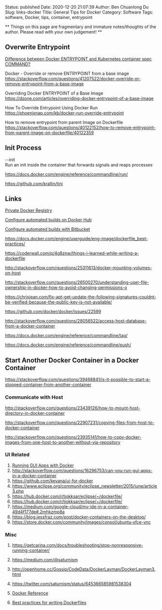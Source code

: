 Status: published
Date: 2020-12-20 21:07:39
Author: Ben Chuanlong Du
Slug: links-docker
Title: General Tips for Docker
Category: Software
Tags: software, Docker, tips, container, entrypoint

**
Things on this page are
fragmentary and immature notes/thoughts of the author.
Please read with your own judgement!
**

## Overwrite Entrypoint

[Difference between Docker ENTRYPOINT and Kubernetes container spec COMMAND?](https://stackoverflow.com/questions/44316361/difference-between-docker-entrypoint-and-kubernetes-container-spec-command)

Docker - Override or remove ENTRYPOINT from a base image
https://stackoverflow.com/questions/41207522/docker-override-or-remove-entrypoint-from-a-base-image

Overriding Docker ENTRYPOINT of a Base Image
https://dzone.com/articles/overriding-docker-entrypoint-of-a-base-image


How To Override Entrypoint Using Docker Run
https://phoenixnap.com/kb/docker-run-override-entrypoint

How to remove entrypoint from parent Image on Dockerfile
https://stackoverflow.com/questions/40122152/how-to-remove-entrypoint-from-parent-image-on-dockerfile/40122359

## Init Process

--init	
Run an init inside the container that forwards signals and reaps processes

https://docs.docker.com/engine/reference/commandline/run/

https://github.com/krallin/tini




## Links

[Private Docker Registry](https://docs.docker.com/registry/deploying/)

[Configure automated builds on Docker Hub](https://docs.docker.com/docker-hub/builds/)

[Configure automated builds with Bitbucket](https://docs.docker.com/docker-hub/bitbucket/)

https://docs.docker.com/engine/userguide/eng-image/dockerfile_best-practices/

https://coderwall.com/p/4g8znw/things-i-learned-while-writing-a-dockerfile

http://stackoverflow.com/questions/25311613/docker-mounting-volumes-on-host

http://stackoverflow.com/questions/26500270/understanding-user-file-ownership-in-docker-how-to-avoid-changing-permissions-o

https://chrisjean.com/fix-apt-get-update-the-following-signatures-couldnt-be-verified-because-the-public-key-is-not-available/

https://github.com/docker/docker/issues/22599

http://stackoverflow.com/questions/28056522/access-host-database-from-a-docker-container

https://docs.docker.com/engine/reference/commandline/tag/

https://docs.docker.com/engine/reference/commandline/push/

## Start Another Docker Container in a Docker Container

https://stackoverflow.com/questions/39468841/is-it-possible-to-start-a-stopped-container-from-another-container

### Communicate with Host

http://stackoverflow.com/questions/23439126/how-to-mount-host-directory-in-docker-container

http://stackoverflow.com/questions/22907231/copying-files-from-host-to-docker-container

http://stackoverflow.com/questions/23935141/how-to-copy-docker-images-from-one-host-to-another-without-via-repository

### UI Related

1. [Running GUI Apps with Docker](http://fabiorehm.com/blog/2014/09/11/running-gui-apps-with-docker/)
2. <http://stackoverflow.com/questions/16296753/can-you-run-gui-apps-in-a-docker-container>
2. <https://github.com/kevana/ui-for-docker>
2. <https://www.eclipse.org/community/eclipse_newsletter/2015/june/article3.php>
2. <https://hub.docker.com/r/tiokksar/eclipse/~/dockerfile/>
2. <https://hub.docker.com/r/tiokksar/eclipse/~/dockerfile/>
2. <https://medium.com/google-cloud/my-ide-in-a-container-49d4f177de#.2mhkzmp8a>
2. <https://blog.jessfraz.com/post/docker-containers-on-the-desktop/>
2. <https://store.docker.com/community/images/consol/ubuntu-xfce-vnc>

### Misc

1. <https://getcarina.com/docs/troubleshooting/stop-nonresponsive-running-container/>
2. <https://medium.com/@saturnism>
3. <http://openhome.cc/Gossip/CodeData/DockerLayman/DockerLayman3.html>
4. <https://twitter.com/saturnism/status/645366585981538304>


1. [Docker Reference](https://docs.docker.com/engine/reference/builder/)

2. [Best practices for writing Dockerfiles](https://docs.docker.com/engine/userguide/eng-image/dockerfile_best-practices/)
